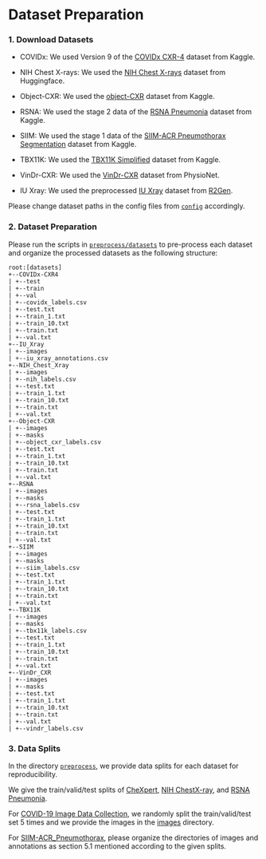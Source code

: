 # Dataset Preparation

### 1. Download Datasets

- COVIDx: We used Version 9 of the [COVIDx CXR-4](https://www.kaggle.com/datasets/andyczhao/covidx-cxr2) dataset from Kaggle.

- NIH Chest X-rays: We used the [NIH Chest X-rays](https://huggingface.co/datasets/alkzar90/NIH-Chest-X-ray-dataset) dataset from Huggingface. 

- Object-CXR: We used the [object-CXR](https://www.kaggle.com/datasets/raddar/foreign-objects-in-chest-xrays) dataset from Kaggle.

- RSNA: We used the stage 2 data of the [RSNA Pneumonia](https://www.kaggle.com/competitions/rsna-pneumonia-detection-challenge) dataset from Kaggle.

- SIIM: We used the stage 1 data of the [SIIM-ACR Pneumothorax Segmentation](https://www.kaggle.com/datasets/vbookshelf/pneumothorax-chest-xray-images-and-masks) dataset from Kaggle.

- TBX11K: We used the [TBX11K Simplified](https://www.kaggle.com/datasets/vbookshelf/tbx11k-simplified) dataset from Kaggle.

- VinDr-CXR: We used the [VinDr-CXR](https://physionet.org/content/vindr-cxr/1.0.0/) dataset from PhysioNet.

- IU Xray: We used the preprocessed [IU Xray](https://drive.google.com/file/d/1c0BXEuDy8Cmm2jfN0YYGkQxFZd2ZIoLg) dataset from [R2Gen](https://github.com/cuhksz-nlp/R2Gen).

Please change dataset paths in the config files from [`config`](config) accordingly.

### 2. Dataset Preparation

Please run the scripts in [`preprocess/datasets`](preprocess/datasets) to pre-process each dataset and organize the processed datasets as the following structure:

```
root:[datasets]
+--COVIDx-CXR4
| +--test
| +--train
| +--val
| +--covidx_labels.csv
| +--test.txt
| +--train_1.txt
| +--train_10.txt
| +--train.txt
| +--val.txt
+--IU_Xray
| +--images
| +--iu_xray_annotations.csv
+--NIH_Chest_Xray
| +--images
| +--nih_labels.csv
| +--test.txt
| +--train_1.txt
| +--train_10.txt
| +--train.txt
| +--val.txt
+--Object-CXR
| +--images
| +--masks
| +--object_cxr_labels.csv
| +--test.txt
| +--train_1.txt
| +--train_10.txt
| +--train.txt
| +--val.txt
+--RSNA
| +--images
| +--masks
| +--rsna_labels.csv
| +--test.txt
| +--train_1.txt
| +--train_10.txt
| +--train.txt
| +--val.txt
+--SIIM
| +--images
| +--masks
| +--siim_labels.csv
| +--test.txt
| +--train_1.txt
| +--train_10.txt
| +--train.txt
| +--val.txt
+--TBX11K
| +--images
| +--masks
| +--tbx11k_labels.csv
| +--test.txt
| +--train_1.txt
| +--train_10.txt
| +--train.txt
| +--val.txt
+--VinDr_CXR
| +--images
| +--masks
| +--test.txt
| +--train_1.txt
| +--train_10.txt
| +--train.txt
| +--val.txt
| +--vindr_labels.csv
```

### 3. Data Splits
In the directory [`preprocess`](preprocess/), we provide data splits for each dataset for reproducibility.

We give the train/valid/test splits of [CheXpert](DatasetsSplits/CheXpert), [NIH ChestX-ray](DatasetsSplits/NIH_ChestX-ray), and [RSNA Pneumonia](DatasetsSplits/RSNA_Pneumonia).

For [COVID-19 Image Data Collection](DatasetsSplits/COVID-19_Image_Data_Collection), we randomly split the train/valid/test set 5 times and we provide the images in the [images](DatasetsSplits/COVID-19_Image_Data_Collection/images) directory.

For [SIIM-ACR_Pneumothorax](DatasetsSplits/SIIM-ACR_Pneumothorax), please organize the directories of images and annotations as section 5.1 mentioned according to the given splits.
